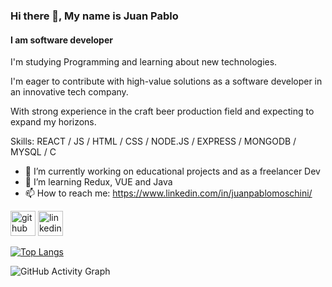 ### Hi there 👋, My name is Juan Pablo
#### I am software developer

I'm studying Programming and learning about new technologies. 

I'm eager to contribute with high-value solutions as a software developer in an innovative tech company.

With strong experience in the craft beer production field and expecting to expand my horizons.

Skills: REACT / JS / HTML / CSS / NODE.JS / EXPRESS / MONGODB / MYSQL / C 

- 🔭 I’m currently working on educational projects and as a freelancer Dev 
- 🌱 I’m learning Redux, VUE and Java 
- 📫 How to reach me: https://www.linkedin.com/in/juanpablomoschini/ 


[<img src='https://cdn.jsdelivr.net/npm/simple-icons@3.0.1/icons/github.svg' alt='github' height='40'>](https://github.com/jpmoschini)  [<img src='https://cdn.jsdelivr.net/npm/simple-icons@3.0.1/icons/linkedin.svg' alt='linkedin' height='40'>](https://www.linkedin.com/in/https://www.linkedin.com/in/juanpablomoschini//)  

[![Top Langs](https://github-readme-stats.vercel.app/api/top-langs/?username=jpmoschini)](https://github.com/anuraghazra/github-readme-stats)

![GitHub Activity Graph](https://activity-graph.herokuapp.com/graph?username=jpmoschini)  

